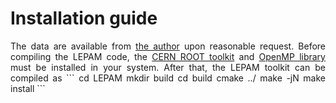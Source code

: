 # Installation guide
<div style="text-align: justify;">
The data are available from <a href="https://github.com/YauheniTalochkaN"  target="_blank" rel="noopener">the author</a> upon reasonable request.
Before compiling the LEPAM code, the <a href="https://root.cern/"  target="_blank" rel="noopener">CERN ROOT toolkit</a> and <a href="https://www.openmp.org/"  target="_blank" rel="noopener">OpenMP library</a> must be installed in your system.
After that, the LEPAM toolkit can be compiled as 
```
cd LEPAM
mkdir build
cd build
cmake ../
make -jN
make install
```
</div>